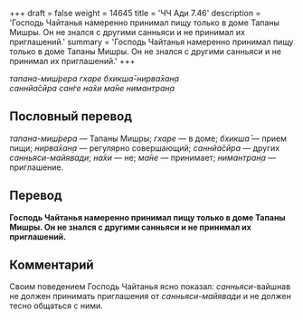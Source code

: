 +++
draft = false
weight = 14645
title = 'ЧЧ Ади 7.46'
description = 'Господь Чайтанья намеренно принимал пищу только в доме Тапаны Мишры. Он не знался с другими санньяси и не принимал их приглашений.'
summary = 'Господь Чайтанья намеренно принимал пищу только в доме Тапаны Мишры. Он не знался с другими санньяси и не принимал их приглашений.'
+++

_тапана-миш́рера гхаре бхикша̄-нирва̄хан̣а  
саннйа̄сӣра сан̇ге на̄хи ма̄не нимантран̣а_

## Пословный перевод

_тапана_\-_миш́рера_ — Тапаны Мишры; _гхаре_ — в доме; _бхикша̄_ — прием пищи; _нирва̄хан̣а_ — регулярно совершающий; _саннйа̄сӣра_ — других _санньяси-майявади_; _на̄хи_ — не; _ма̄не_ — принимает; _нимантран̣а_ — приглашение.

## Перевод

**Господь Чайтанья намеренно принимал пищу только в доме Тапаны Мишры. Он не знался с другими санньяси и не принимал их приглашений.**

## Комментарий

Своим поведением Господь Чайтанья ясно показал: _санньяси_\-вайшнав не должен принимать приглашения от _санньяси-майявади_ и не должен тесно общаться с ними.
